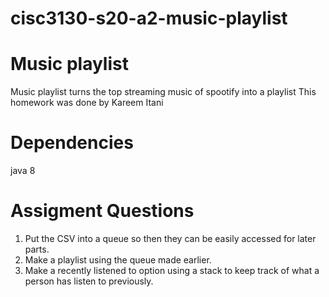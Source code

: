 # cisc3130-s20-a2-music-playlist
# Music playlist 
Music playlist turns the top streaming music of spootify into a playlist
This homework was done by Kareem Itani
##
# Dependencies 
java 8
##

# Assigment Questions
1. Put the CSV into a queue so then they can be easily accessed for later parts.
2. Make a playlist using the queue made earlier.
3. Make a recently listened to option using a stack to keep track of what a person has listen to previously. 

